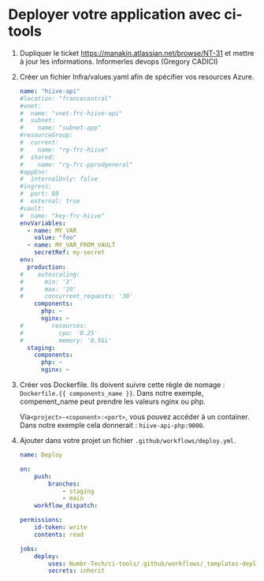 # Deployer votre application avec ci-tools

1. Dupliquer le ticket https://manakin.atlassian.net/browse/NT-31 et mettre à jour les informations. Informerles devops (Gregory CADICI)

2. Créer un fichier Infra/values.yaml afin de spécifier vos resources Azure.

    ```yaml
    name: "hiive-api"
    #location: "francecentral"
    #vnet:
    #  name: "vnet-frc-hiive-api"
    #  subnet:
    #    name: "subnet-app"
    #resourceGroup:
    #  current:
    #    name: "rg-frc-hiive"
    #  shared:
    #    name: "rg-frc-pprodgeneral"
    #appEnv:
    #  internalOnly: false
    #ingress:
    #  port: 80
    #  external: true
    #vault:
    #  name: "key-frc-hiive"
    envVariables:
      - name: MY_VAR
        value: "foo"
      - name: MY_VAR_FROM_VAULT
        secretRef: my-secret
    env:
      production:
    #    autoscaling:
    #      min: '3'
    #      max: '10'
    #      concurrent_requests: '30'
        components:
          php: ~
          nginx: ~
    #        resources:
    #          cpu: '0.25'
    #          memory: '0.5Gi'
      staging:
        components:
          php: ~
          nginx: ~
    ```
3. Créer vos Dockerfile. Ils doivent suivre cette règle de nomage : `Dockerfile.{{ components_name }}`. Dans notre exemple, compenent_name peut prendre les valeurs nginx ou php.
 
   Via`<project>-<coponent>:<port>`, vous pouvez accéder à un container. Dans notre exemple cela donnerait : `hiive-api-php:9000`.

4. Ajouter dans votre projet un fichier `.github/workflows/deploy.yml`.

   ```yaml
   name: Deploy

   on:
       push:
           branches:
               - staging
               - main
       workflow_dispatch:

   permissions:
       id-token: write
       contents: read

   jobs:
       deploy:
           uses: Numbr-Tech/ci-tools/.github/workflows/_templates-deploy-simple.yml@v2
           secrets: inherit
   ```

